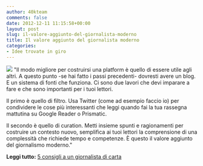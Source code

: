 ```yaml
---
author: 40kteam
comments: false
date: 2012-12-11 11:15:58+00:00
layout: post
slug: il-valore-aggiunto-del-giornalista-moderno
title: Il valore aggiunto del giornalista moderno
categories:
- Idee trovate in giro
---
```


![](http://40k.it/wp-content/uploads/2012/12/glasses.jpeg)  "Il modo migliore per costruirsi una platform è quello di essere utile agli altri. A questo punto -se hai fatto i passi precedenti- dovresti avere un blog. E un sistema di fonti che funziona. Ci sono due lavori che devi imparare a fare e che sono importanti per i tuoi lettori.

Il primo è quello di filtro. Usa Twitter (come ad esempio faccio io) per condividere le cose più interessanti che leggi quando fai la tua rassegna mattutina su Google Reader o Prismatic.

Il secondo è quello di curation. Metti insieme spunti e ragionamenti per costruire un contesto nuovo, semplifica ai tuoi lettori la comprensione di una complessità che richiede tempo e competenze. È questo il valore aggiunto del giornalismo moderno."

**Leggi tutto:** [5 consigli a un giornalista di carta](http://www.bookcafe.net/blog/blog.cfm?id=1640)
